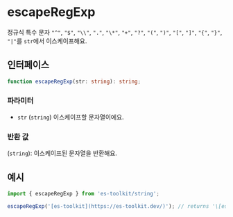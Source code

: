 # escapeRegExp

정규식 특수 문자 `"^"`, `"$"`, `"\\"`, `"."`, `"\*"`, `"+"`, `"?"`, `"("`, `")"`, `"["`, `"]"`, `"{"`, `"}"`, `"|"`를 `str`에서 이스케이프해요.

## 인터페이스

```typescript
function escapeRegExp(str: string): string;
```

### 파라미터

- `str` (`string`) 이스케이프할 문자열이에요.

### 반환 값

(`string`): 이스케이프된 문자열을 반환해요.

## 예시

```typescript
import { escapeRegExp } from 'es-toolkit/string';

escapeRegExp('[es-toolkit](https://es-toolkit.dev/)'); // returns '\[es-toolkit\]\(https://es-toolkit\.slash\.page/\)'
```
